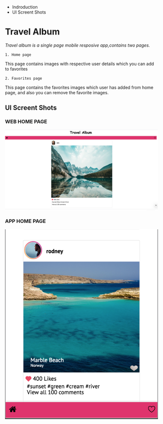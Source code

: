    - Indroduction 
   - UI Screent Shots 





# Travel Album 

*Travel album is a single page mobile resposive app,contains two pages.*

    1. Home page
   This page contains images with respective user details which you can add to favorites 

   
    2. Favorites page 
   This page contains the favorites images which user has added from home page, and also you can remove the favorite images.
   
## UI Screent Shots 
   
  ### WEB HOME PAGE  
  ![web UI](https://github.com/ayonaalex/travelAlbum/blob/master/public/webUI.png)

  ### APP HOME PAGE 
  
  ![web UI](https://github.com/ayonaalex/travelAlbum/blob/master/public/AppUl.png)
